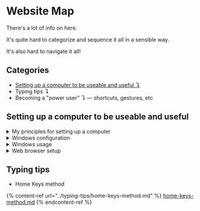 # Website Map

There's a lot of info on here.&#x20;

It's quite hard to categorize and sequence it all in a sensible way.&#x20;

It's also hard to navigate it all!

## Categories

* [Setting up a computer to be useable and useful ↴](website-map.md#setting-up-a-computer-to-be-useable-and-useful)&#x20;
* Typing tips ↴
* Becoming a "power user" ↴ — shortcuts, gestures, etc



## Setting up a computer to be useable and useful

<details>

<summary>My principles for setting up a computer</summary>

* [README (1).md](<../README (1).md> "mention")
* [software-and-os-configuration.md](../principles-of-setup/software-and-os-configuration.md "mention") — Configuring the operating system to be uninvasive
* [hardware-selection](../principles-of-setup/hardware-selection/ "mention") — Choosing hardware that is ergonomic and unobtrusive
* [crafting-your-environment.md](../principles-of-setup/crafting-your-environment.md "mention") — Crafting your computer environment for focus.

</details>

<details>

<summary>Windows configuration</summary>

* Setting up a new Windows installation
* Checking Startup Apps
* Useful third-party apps
* Nuking Edge
* Removing bloatware

</details>

<details>

<summary>Windows usage</summary>

* Tools built in to Windows
* PowerToys — tools to power up your computer
* Handling bugs

</details>

<details>

<summary>Web browser setup</summary>

* My default browser settings
* Good extensions
* Privacy & telemetry
* Passwords & security

</details>



## Typing tips

* Home Keys method

{% content-ref url="../typing-tips/home-keys-method.md" %}
[home-keys-method.md](../typing-tips/home-keys-method.md)
{% endcontent-ref %}



